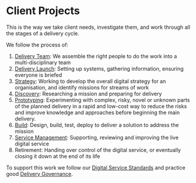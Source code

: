# Client Projects

This is the way we take client needs, investigate them, and work through all the stages of a delivery cycle.

We follow the process of:

1. [Delivery Team](delivery-team/): We assemble the right people to do the work into a multi-disciplinary team
2. [Delivery Launch](delivery-launch.md): Setting up systems, gathering information, ensuring everyone is briefed
3. [Strategy](digital-strategy.md): Working to develop the overall digital strategy for an organisation, and identify missions for streams of work
4. [Discovery](discovery/): Researching a mission and preparing for delivery
5. [Prototyping](prototyping/): Experimenting with complex, risky, novel or unknown parts of the planned delivery in a rapid and low-cost way to reduce the risks and improve knowledge and approaches before beginning the main delivery.
6. [Build](build/): Design, build, test, deploy to deliver a solution to address the mission
7. [Service Management](service-management.md): Supporting, reviewing and improving the live digital service
8. Retirement: Handing over control of the digital service, or eventually closing it down at the end of its life

To support this work we follow our [Digital Service Standards](digital-service-standards/) and practice good [Delivery Governance](delivery-governance/).

